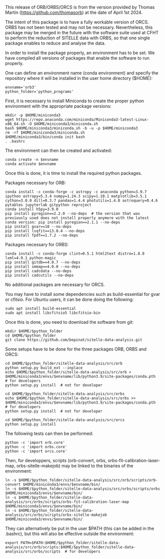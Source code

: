 This release of ORB/ORBS/ORCS is from the version provided by Thomas Martin (https://github.com/thomasorb) at the date of April 1st 2024.

The intent of this package is to have a fully workable version of ORCS. ORBS has not been tested and may not be necessary. Nevertheless, this package may be merged in the future with the software suite used at CFHT to perform the reduction of SITELLE data with ORBS, so that one single package enables to reduce and analyse the data.

In order to install the package properly, an environment has to be set. We have compiled all versions of packages that enable the software to run properly.

One can define an environment name (conda environment) and specify the repository where it will be installed in the user home directory ($HOME):

    envname='orb3'
    python_folder='python_programs'

First, it is necessary to install Miniconda to create the proper python environment with the appropriate package versions:

    mkdir -p $HOME/miniconda3
    wget https://repo.anaconda.com/miniconda/Miniconda3-latest-Linux-x86_64.sh -O $HOME/miniconda3/miniconda.sh
    bash $HOME/miniconda3/miniconda.sh -b -u -p $HOME/miniconda3
    rm -rf $HOME/miniconda3/miniconda.sh
    $HOME/miniconda3/bin/conda init bash
    . .bashrc

The environment can then be created and activated:

    conda create -n $envname
    conda activate $envname

Once this is done, it is time to install the required python packages.

Packages necessary for ORB:

    conda install -c conda-forge -c astropy -c anaconda python=3.9.7 ipython astropy=5.3.4 numpy=1.24.3 scipy=1.10.1 matplotlib=3.5.1 cython=3.0.0 dill=0.3.7 pandas=1.4.4 photutils=1.4.0 astroquery=0.4.6 pytables jupyterlab gitpython reproject
    conda install h5py=3.9.0
    pip install pyregion==2.2.0 --no-deps  # the version that was previously used does not install properly anymore with the latest conda version: pip install pyregion==2.1.1 --no-deps
    pip install gvar==10 --no-deps
    pip install lsqfit==13.0.4 --no-deps
    pip install fpdf==1.7.2 --no-deps

Packages necessary for ORBS:

    conda install -c conda-forge clint=0.5.1 html2text distro=1.8.0 lxml=4.9.1 python-magic
    pip install gitdb==4.0.7 --no-deps
    pip install smmap==4.0.0 --no-deps
    pip install cadcdata --no-deps
    pip install cadcutils --no-deps

No additional packages are necessary for ORCS.

You may have to install some dependencies such as build-essential for gvar or cfitsio. For Ubuntu users, it can be done doing the following:

    sudo apt install build-essential
    sudo apt install libcfitsio5 libcfitsio-bin

Once this is done, you need to download the software from git:

    mkdir $HOME/$python_folder
    cd $HOME/$python_folder
    git clone https://github.com/bepinat/sitelle-data-analysis.git

Some setups have to be done for the three packages ORB, ORBS and ORCS:

    cd $HOME/$python_folder/sitelle-data-analysis/src/orb
    python setup.py build_ext --inplace
    echo $HOME/$python_folder/sitelle-data-analysis/src/orb > $HOME/miniconda3/envs/$envname/lib/python3.9/site-packages/conda.pth  # for developers
    python setup.py install  # not for developer

    cd $HOME/$python_folder/sitelle-data-analysis/src/orbs
    echo $HOME/$python_folder/sitelle-data-analysis/src/orbs >> $HOME/miniconda3/envs/$envname/lib/python3.9/site-packages/conda.pth  # for developers
    python setup.py install  # not for developer

    cd $HOME/$python_folder/sitelle-data-analysis/src/orcs
    python setup.py install

The following tests can then be performed:

    python -c 'import orb.core'
    python -c 'import orbs.core'
    python -c 'import orcs.core'

Then, for developpers, scripts (orb-convert, orbs, orbs-fit-calibration-laser-map, orbs-sitelle-makejob) may be linked to the binaries of the environment:

    ln -s $HOME/$python_folder/sitelle-data-analysis/src/orb/scripts/orb-convert $HOME/miniconda3/envs/$envname/bin/
    ln -s $HOME/$python_folder/sitelle-data-analysis/src/orbs/scripts/orbs $HOME/miniconda3/envs/$envname/bin/
    ln -s $HOME/$python_folder/sitelle-data-analysis/src/orbs/scripts/orbs-fit-calibration-laser-map $HOME/miniconda3/envs/$envname/bin/
    ln -s $HOME/$python_folder/sitelle-data-analysis/src/orbs/scripts/orbs-sitelle-makejob $HOME/miniconda3/envs/$envname/bin/

They can alternatively be put in the user $PATH (this can be added in the .bashrc), but this will also be effective outside the environment:

    export PATH=$PATH:$HOME/$python_folder/sitelle-data-analysis/src/orb/scripts:$HOME/$python_folder/sitelle-data-analysis/src/orbs/scripts  # for developers
